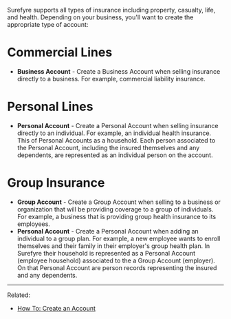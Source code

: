 Surefyre supports all types of insurance including property, casualty, life, and health. Depending on your business, you'll want to create the appropriate type of account:

# Commercial Lines
* **Business Account** - Create a Business Account when selling insurance directly to a business. For example, commercial liability insurance.

# Personal Lines
* **Personal Account** - Create a Personal Account when selling insurance directly to an individual. For example, an individual health insurance. This of Personal Accounts as a household. Each person associated to the Personal Account, including the insured themselves and any dependents, are represented as an individual person on the account.

# Group Insurance
* **Group Account** - Create a Group Account when selling to a business or organization that will be providing coverage to a group of individuals. For example, a business that is providing group health insurance to its employees.
* **Personal Account** - Create a Personal Account when adding an individual to a group plan. For example, a new employee wants to enroll themselves and their family in their employer's group health plan. In Surefyre their household is represented as a Personal Account (employee household) associated to the a Group Account (employer). On that Personal Account are person records representing the insured and any dependents.

***

Related:
* [How To: Create an Account](https://github.com/surefyresystems/Surefyre-Systems/wiki/How-To:-Create-an-Account)